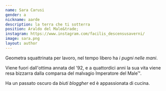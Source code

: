 ```yaml
---
name: Sara Carusi
gender: a
nickname: aarde
description: la terra che ti sotterra
position: Araldo del Male&trade;
instagram: https://www.instagram.com/facilis_descensusaverni/
image: sara.png
layout: author
---
```


Geometra squattrinata per lavoro, nel tempo libero ha *i pugni nelle mani*.
 
Viene fuori dall'ottima annata del '92, e a quattordici anni la sua vita viene resa bizzarra dalla comparsa del malvagio Imperatore del Male&trade;.

Ha un passato oscuro da *biuti bloggher* ed è appassionata di cucina.